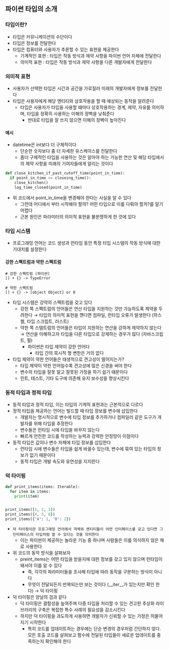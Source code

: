 ## 파이썬 타입의 소개

### 타입이란?

- 타입은 커뮤니케이션의 수단이다
- 타입은 정보를 전달한다
- 타입은 컴퓨터와 사용자가 추론할 수 있는 표현을 제공한다
    - 기계적인 표현 : 타입은 작동 방식과 제약 사항을 파이썬 언어 자체에 전달한다
    - 의미적 표현 : 타입은 작동 방식과 제약 사항을 다른 개발자에게 전달한다

### 의미적 표현

- 사용자가 선택한 타입은 시간과 공간을 가로질러 미래의 개발자에게 정보를 전달한다
- 타입은 사용자에게 해당 엔티티와 상호작용을 할 때 예상되는 동작을 알려준다
  - 타입은 사용자가 타입을 사용할 떄마다 상호작용하는 경계, 제약, 자유를 의미하며, 타입을 정확히 사용하는 이해의 장벽을 낮춰준다
    - 반대로 타입을 잘 쓰지 않으면 이해의 장벽이 높아진다

#### 예시

- datetime은 int보다 더 구체적이다
    - 단순한 숫자보다 좀 더 자세한 유스케이스를 전달한다
    - 좀더 구체적인 타입을 사용하는 것은 알아야 하는 가능한 연산 및 해당 타입에서의 제약 사항을 미래의 기여자들에게 알리는 것이다

```python
def close_kitchen_if_past_cutoff_time(point_in_time):
  if point_in_time >= closeing_time():
    close_kitchen()
    log_time_closed(point_in_time)
```

- 위 코드에서 point_in_time을 변경해야 한다는 사실을 알 수 있다
    - 그런데 어디에서 부터 시작해야 할까? 어떤 타입으로 이를 다뤄야 할까?를 알기 어렵다
    - 근본 원인은 파라미터의 의미적 표현을 불분명하게 한 것에 있다

### 타입 시스템

- 프로그래밍 언어는 코드 생성과 런타임 동안 특정 타입 시스템의 작동 방식에 대한 기대치를 설정한다

#### 강한 스펙트럼과 약한 스펙트럼

```
# 강한 스펙트럼 (파이썬)
[] + {} -> TypeError

# 약한 스펙트럼 
[] + {} -> [object Object] or 0
```

- 타입 시스템은 강약의 스펙트럼을 갖고 있다
  - 강한 쪽 스펙트럼의 언어들은 연산 타입을 지원하는 것만 가능하도록 제약을 두려한다 &rarr; 타입의 의미적 표현을 꺤다면 컴파일, 런타입 오류가 발생한다 (하스켈, 타입 스크립트, 러스트)
  - 약한 쪽 스템트럼의 언어들은 타입이 지원하는 연산을 강하게 제약하지 않는다 &rarr; 연산을 이해하고자 타입을 다른 타입으로 강제하는 경우가 많다 (자바스크립트, 펄)
    - 파이썬은 타입 제약이 강한 언어다
        - 타입 간의 묵시적 형 변한은 거의 없다
- 타입 제약이 약한 언어들은 태생적으로 견고성이 떨어지는가?
    - 타입 제약이 약한 언어일수록 견고성에 많은 신경을 써야 한다
    - 변수의 타입을 잘못 알고 잘못된 가정을 하기 쉽기 떄문이다
    - 린트, 테스트, 기타 도구에 의존해 유지 보수성을 향상시킨다

### 동적 타입과 정적 타입

- 동적 타압과 정적 타입, 이는 타입의 기계적 표현과는 근본적으로 다르다
- 정적 타입을 제공하는 언어는 빌드할 때 타입 정보를 변수에 삽입한다
    - 개발자는 명시적으로 변수에 타입 정보를 추가하거나 컴파일러 같은 도구가 개발자를 위해 타입을 추정한다
    - 변수들은 런타임 시에 타입을 바꾸지 않는다
    - 빠르게 안전한 코드를 작성하는 능력과 강력한 안정망이 이점이다
- 동적 타입은 값이나 변수 자체에 타입 정보를 삽입한다
    - 런타임 시에 변수들은 타입을 쉽게 바꿀수 있는데, 변수에 묶여 있는 타입의 정보가 없기 때문이다
    - 동적 타입은 개발 속도와 유연성을 지지한다

### 덕 타이핑

```python
def print_items(items: Iterable):
  for item in items:
    print(item)


print_items([1, 2, 3])
print_items({4, 5, 6})
print_items({"A": 1, "B": 2})
```

- `덕 타이핑이란 프로그래밍 언어에서 객체와 엔티티들이 어떤 인터페이스를 갖고 있다면 그 인터페이스의 타입처럼 쓸 수 있다는 것을 의미한다`
  - 이는 파이썬이 제공하는 놀라운 기능 중 하나며 사람들은 이를 의식하지 않은 채로 사용한다
- 위 코드의 동작 방식을 살펴보자
  - preint_items는 어떤 타입을 받을지에 대한 정보를 갖고 있지 않으며 런타임이 돼서야 이를 알 수 있다
    - 즉, 각각의 파라미터들을 조사해 타입에 따라 동작을 구분하는 방식이 아니다
    - 무엇이 전달되든지 반복되는만 보는 것이다 (__iter__가 있는지만 확인 한다) &rarr; 덕 타이핑
- 덕 타이핑은 양날의 검과 같다
    - 덕 타이핑은 결합성을 높여주며 다중 타입을 처리할 수 있는 견고한 추상화 라이브러리의 구축은 복잡한 특수 사례의 필요성을 감소시킨다
    - 하지만 덕 타이핑을 과도하게 사용하면 개발자가 신뢰할 수 있는 가정은 허물어 지기 시작한다
      - 특히 코드를 업데이트하는 경우에는 단순 변경의 경우처럼 간단하지 않다. 모든 호출 코드를 살펴보고 함수에 전달된 타입들이 새로운 업데이트를 충족하는지 확인해야 한다 







